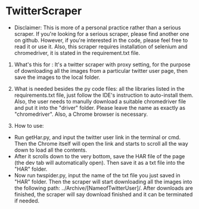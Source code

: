 # TwitterScraper

* Disclaimer: This is more of a personal practice rather than a serious scraper. If you're looking for a serious scraper, please find another one on github. However, if you're interested in the code, please feel free to read it or use it. Also, this scraper requires installation of selenium and chromedriver, it is stated in the requirement.txt file.

1. What's this for : It's a twitter scraper with proxy setting, for the purpose of downloading all the images from a particular twitter user page, then save the images to the local folder.

2. What is needed besides the py code files: all the libraries listed in the requirements.txt file, just follow the IDE's instruction to auto-install them. Also, the user needs to manully download a suitable chromedriver file and put it into the "driver" folder. Please leave the name as exactly as "chromedriver". Also, a Chrome browser is necessary.

3. How to use: 
- Run getHar.py, and input the twitter user link in the terminal or cmd. Then the Chrome itself will open the link and starts to scroll all the way down to load all the contents. 
- After it scrolls down to the very bottom, save the HAR file of the page (the dev tab will automatically open). Then save it as a txt file into the "HAR" folder.
- Now run twspider.py, input the name of the txt file you just saved in "HAR" folder. Then the scraper will start downloading all the images into the following path: ../Archive/[NameofTwitterUser]/. After downloads are finished, the scraper will say download finished and it can be terminated if needed.



